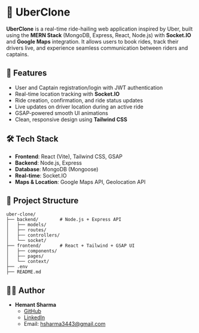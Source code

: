 # 🚗 UberClone

**UberClone** is a real-time ride-hailing web application inspired by Uber, built using the **MERN Stack** (MongoDB, Express, React, Node.js) with **Socket.IO** and **Google Maps** integration. It allows users to book rides, track their drivers live, and experience seamless communication between riders and captains.

## 🚀 Features

- User and Captain registration/login with JWT authentication  
- Real-time location tracking with **Socket.IO**
- Ride creation, confirmation, and ride status updates
- Live updates on driver location during an active ride
- GSAP-powered smooth UI animations
- Clean, responsive design using **Tailwind CSS**

## 🛠️ Tech Stack

- **Frontend**: React (Vite), Tailwind CSS, GSAP
- **Backend**: Node.js, Express
- **Database**: MongoDB (Mongoose)
- **Real-time**: Socket.IO
- **Maps & Location**: Google Maps API, Geolocation API

## 📁 Project Structure

```plaintext
uber-clone/
├── backend/        # Node.js + Express API
│   ├── models/
│   ├── routes/
│   ├── controllers/
│   └── socket/
├── frontend/       # React + Tailwind + GSAP UI
│   ├── components/
│   ├── pages/
│   └── context/
├── .env
├── README.md
```
## 👨‍💻 Author

- **Hemant Sharma**  
  - [GitHub](https://github.com/hsharma3443)
  - [LinkedIn](www.linkedin.com/in/hemant-kumar-sharma-118919323)
  - Email: hsharma3443@gmail.com
